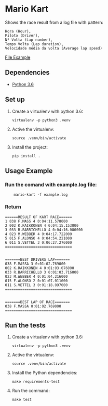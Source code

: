 # Mario Kart

Shows the race result from a log file with pattern:  

```
Hora (Hour),
Piloto (Driver),
Nº Volta (Lap number),
Tempo Volta (Lap duration),
Velocidade média da volta (Average lap speed)
```

[File Example](example.log)


## Dependencies

- [Python 3.6](https://www.python.org/downloads/)


## Set up

1.  Create a virtualenv with python 3.6:

    ```
    virtualenv -p python3 .venv
    ```

2.  Active the virtualenv:

    ```
    source .venv/bin/activate
    ```

3. Install the project:

    ```
    pip install .
    ```


## Usage Example

### Run the comand with example.log file:
``` 
    mario-kart -f example.log 
```

### Return

```
======RESULT OF KART RACE======
1 038 F.MASS 4 0:04:11.578000
2 002 K.RAIKKONEN 4 0:04:15.153000
3 033 R.BARRICHELLO 4 0:04:16.080000
4 023 M.WEBBER 4 0:04:17.722000
5 015 F.ALONSO 4 0:04:54.221000
6 011 S.VETTEL 3 0:06:27.276000
===============================


=======BEST DRIVERS LAP=======
038 F.MASSA 3 0:01:02.769000
002 K.RAIKKONEN 4 0:01:03.076000
033 R.BARRICHELLO 3 0:01:03.716000
023 M.WEBBER 4 0:01:04.216000
015 F.ALONSO 2 0:01:07.011000
011 S.VETTEL 3 0:01:18.097000
===============================


=======BEST LAP OF RACE=======
038 F.MASSA 0:01:02.769000
===============================
```
 

## Run the tests

1.  Create a virtualenv with python 3.6:

    ```
    virtualenv -p python3 .venv
    ```

2.  Active the virtualenv:

    ```
    source .venv/bin/activate
    ```

3. Install the Python dependencies:

    ```
    make requirements-test
    ```

4. Run the command:

    ```
    make test
    ```
